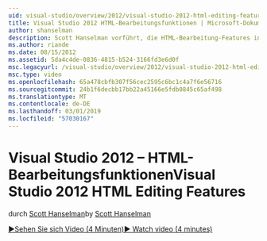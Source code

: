 ```yaml
---
uid: visual-studio/overview/2012/visual-studio-2012-html-editing-features
title: Visual Studio 2012 HTML-Bearbeitungsfunktionen | Microsoft-Dokumentation
author: shanselman
description: Scott Hanselman vorführt, die HTML-Bearbeitung-Features in Visual Studio 2012.
ms.author: riande
ms.date: 08/15/2012
ms.assetid: 5da4c4de-0836-4815-b524-3166fd3e6d0f
msc.legacyurl: /visual-studio/overview/2012/visual-studio-2012-html-editing-features
msc.type: video
ms.openlocfilehash: 65a478cbfb307f56cec2595c6bc1c4a7f6e56716
ms.sourcegitcommit: 24b1f6decbb17bb22a45166e5fdb0845c65af498
ms.translationtype: MT
ms.contentlocale: de-DE
ms.lasthandoff: 03/01/2019
ms.locfileid: "57030167"
---
```

<a name="visual-studio-2012-html-editing-features"></a><span data-ttu-id="0c0c8-103">Visual Studio 2012 – HTML-Bearbeitungsfunktionen</span><span class="sxs-lookup"><span data-stu-id="0c0c8-103">Visual Studio 2012 HTML Editing Features</span></span>
====================
<span data-ttu-id="0c0c8-104">durch [Scott Hanselman](https://github.com/shanselman)</span><span class="sxs-lookup"><span data-stu-id="0c0c8-104">by [Scott Hanselman](https://github.com/shanselman)</span></span>

[<span data-ttu-id="0c0c8-105">&#9654;Sehen Sie sich Video (4 Minuten)</span><span class="sxs-lookup"><span data-stu-id="0c0c8-105">&#9654; Watch video (4 minutes)</span></span>](https://channel9.msdn.com/Blogs/ASP-NET-Site-Videos/visual-studio-2012-html-editing-features)

